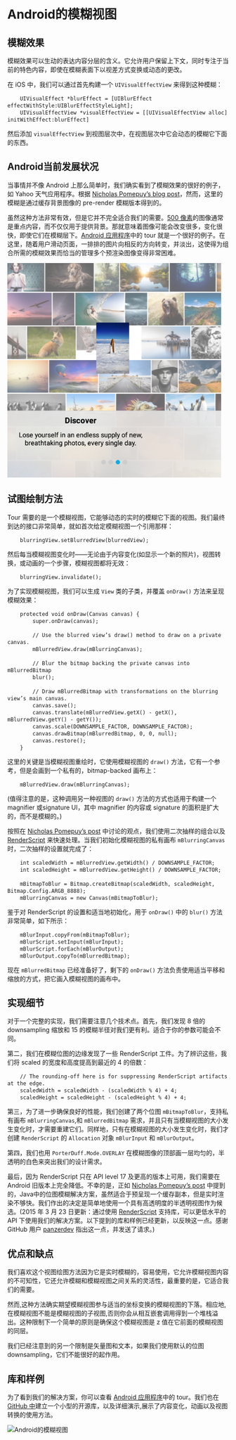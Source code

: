 # Android的模糊视图
 


## 模糊效果 

模糊效果可以生动的表达内容分层的含义。它允许用户保留上下文，同时专注于当前的特色内容，即使在模糊表面下以视差方式变换或动态的更改。 

在 iOS 中，我们可以通过首先构建一个 `UIVisualEffectView` 来得到这种模糊：
  
```
    UIVisualEffect *blurEffect = [UIBlurEffect effectWithStyle:UIBlurEffectStyleLight];
    UIVisualEffectView *visualEffectView = [[UIVisualEffectView alloc] initWithEffect:blurEffect]
```

然后添加 `visualEffectView` 到视图层次中，在视图层次中它会动态的模糊它下面的东西。 

## Android当前发展状况 

当事情并不像 Android 上那么简单时，我们确实看到了模糊效果的很好的例子，如 Yahoo 天气应用程序。根据 [Nicholas Pomepuy’s blog post](http://nicolaspomepuy.fr/blur-effect-for-android-design/)，然而，这里的模糊是通过缓存背景图像的 pre-render 模糊版本得到的。 

虽然这种方法非常有效，但是它并不完全适合我们的需要。[500 像素](https://500px.com/)的图像通常是重点内容，而不仅仅用于提供背景。那就意味着图像可能会改变很多，变化很快，即使它们在模糊层下。[Android 应用程序](https://play.google.com/store/apps/details?id=com.fivehundredpx.viewer)中的 tour 就是一个很好的例子。在这里，随着用户滑动页面，一排排的图片向相反的方向转变，并淡出，这使得为组合所需的模糊效果而恰当的管理多个预渲染图像变得非常困难。 

![Android的模糊视图](../images/2015-03-17-500px-android-tour-blurring.png) 

## 试图绘制方法 

Tour 需要的是一个模糊视图，它能够动态的实时的模糊它下面的视图。我们最终到达的接口非常简单，就如首次给定模糊视图一个引用那样：
 
```
    blurringView.setBlurredView(blurredView); 
```

然后每当模糊视图变化时——无论由于内容变化(如显示一个新的照片)，视图转换，或动画的一个步骤，模糊视图都将无效：

```
    blurringView.invalidate(); 
```

为了实现模糊视图，我们可以生成 `View` 类的子类，并覆盖 `onDraw()` 方法来呈现模糊效果： 

```
    protected void onDraw(Canvas canvas) {
    	super.onDraw(canvas);

    	// Use the blurred view’s draw() method to draw on a private canvas.
    	mBlurredView.draw(mBlurringCanvas);

    	// Blur the bitmap backing the private canvas into mBlurredBitmap
    	blur();

    	// Draw mBlurredBitmap with transformations on the blurring view’s main canvas.
    	canvas.save();
    	canvas.translate(mBlurredView.getX() - getX(), mBlurredView.getY() - getY());
    	canvas.scale(DOWNSAMPLE_FACTOR, DOWNSAMPLE_FACTOR);
    	canvas.drawBitmap(mBlurredBitmap, 0, 0, null);
    	canvas.restore();
    } 
```

这里的关键是当模糊视图重绘时，它使用模糊视图的 `draw()` 方法，它有一个参考，但是会画到一个私有的，bitmap-backed 画布上：
  
```
    mBlurredView.draw(mBlurringCanvas);
```

(值得注意的是，这种调用另一种视图的 `draw()` 方法的方式也适用于构建一个 magnifier 或signature UI，其中 magnifier 的内容或 signature 的面积是扩大的，而不是模糊的。) 

按照在 [Nicholas Pomepuy’s post](http://nicolaspomepuy.fr/blur-effect-for-android-design/) 中讨论的观点，我们使用二次抽样的组合以及 [RenderScript](http://developer.android.com/guide/topics/renderscript/compute.html) 来快速处理。当我们初始化模糊视图的私有画布 `mBlurringCanvas` 时，二次抽样的设置就完成了： 

```
    int scaledWidth = mBlurredView.getWidth() / DOWNSAMPLE_FACTOR;
    int scaledHeight = mBlurredView.getHeight() / DOWNSAMPLE_FACTOR;

    mBitmapToBlur = Bitmap.createBitmap(scaledWidth, scaledHeight, Bitmap.Config.ARGB_8888);
    mBlurringCanvas = new Canvas(mBitmapToBlur);
```

鉴于对 RenderScript 的设置和适当地初始化，用于 `onDraw()` 中的 `blur()` 方法非常简单，如下所示：

```
    mBlurInput.copyFrom(mBitmapToBlur);
    mBlurScript.setInput(mBlurInput);
    mBlurScript.forEach(mBlurOutput);
    mBlurOutput.copyTo(mBlurredBitmap); 
```

现在 `mBlurredBitmap` 已经准备好了，剩下的 `onDraw()` 方法负责使用适当平移和缩放的方式，把它画入模糊视图的画布中。 

## 实现细节

对于一个完整的实现，我们需要注意几个技术点。首先，我们发现 8 倍的 downsampling 缩放和 15 的模糊半径对我们更有利。适合于你的参数可能会不同。 

第二，我们在模糊位图的边缘发现了一些 RenderScript 工件。为了辨识这些，我们将 scaled 的宽度和高度提高到最近的 4 的倍数：

```
    // The rounding-off here is for suppressing RenderScript artifacts at the edge.
    scaledWidth = scaledWidth - (scaledWidth % 4) + 4;
    scaledHeight = scaledHeight - (scaledHeight % 4) + 4;
```

第三，为了进一步确保良好的性能，我们创建了两个位图 `mBitmapToBlur`，支持私有画布 `mBlurringCanvas`,和 `mBlurredBitmap` 需求，并且只有当模糊视图的大小发生变化时，才需要重建它们。同样地，只有在模糊视图的大小发生变化时，我们才创建 `RenderScript` 的  `Allocation` 对象 `mBlurInput` 和 `mBlurOutput`。 

第四，我们也用 `PorterDuff.Mode.OVERLAY` 在模糊图像的顶部画一层均匀的，半透明的白色来突出我们的设计需求。 

最后，因为 RenderScript 只在 API level 17 及更高的版本上可用，我们需要在 Android 旧版本上完全降低。不幸的是，正如 [Nicholas Pomepuy’s post](http://nicolaspomepuy.fr/blur-effect-for-android-design/) 中提到的，Java中的位图模糊解决方案，虽然适合于预呈现一个缓存副本，但是实时渲染不够快。我们作出的决定是简单地使用一个具有高透明度的半透明视图作为候选。(2015 年 3 月 23 日更新：通过使用 [RenderScript](http://android-developers.blogspot.ca/2013/09/renderscript-in-android-support-library.html) 支持库，可以更低水平的 API 下使用我们的解决方案。以下提到的库和样例已经更新，以反映这一点。感谢 GitHub 用户 [panzerdev](https://github.com/panzerdev) 指出这一点，并发送了请求。) 

## 优点和缺点 

我们喜欢这个视图绘图方法因为它是实时模糊的，容易使用，它允许模糊视图内容的不可知性，它还允许模糊和模糊视图之间关系的灵活性，最重要的是，它适合我们的需要。 

然而,这种方法确实期望模糊视图参与适当的坐标变换的模糊视图的下落。相应地,在模糊视图不能是模糊视图的子视图,否则你会从相互嵌套调用得到一个堆栈溢出。这种限制下一个简单的原则是确保这个模糊视图是 z 值在它前面的模糊视图的同层。 

我们已经注意到的另一个限制是矢量图和文本，如果我们使用默认的位图downsampling，它们不能很好的起作用。 

## 库和样例 

为了看到我们的解决方案，你可以查看 [Android 应用程序](https://play.google.com/store/apps/details?id=com.fivehundredpx.viewer)中的 tour。我们也在 [GitHub 中](https://github.com/500px/500px-android-blur)建立一个小型的开源库，以及详细演示,展示了内容变化，动画以及视图转换的使用方法。

![Android的模糊视图](../images/blurdemo.gif)